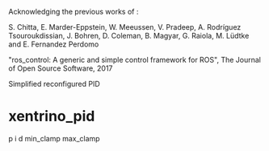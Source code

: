Acknowledging the previous works of :

S. Chitta, E. Marder-Eppstein, W. Meeussen, V. Pradeep, A. Rodríguez Tsouroukdissian, J. Bohren, D. Coleman, B. Magyar, G. Raiola, M. Lüdtke and E. Fernandez Perdomo 

"ros_control: A generic and simple control framework for ROS",
 The Journal of Open Source Software, 2017

Simplified reconfigured PID

# xentrino_pid
p
i
d
min_clamp
max_clamp
